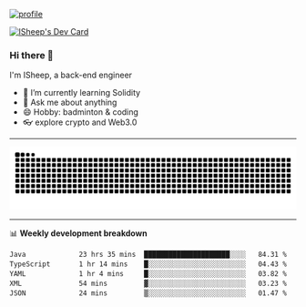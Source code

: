[![profile](https://user-images.githubusercontent.com/54968314/208005045-e4b42f3b-833d-4242-bfcc-e764865553a2.svg)](https://www.calligrapher.ai/)

<a href="https://app.daily.dev/linziyang1106"><img src="https://api.daily.dev/devcards/v2/i4Spwx5Skx5FpTqWcwoit.png?r=kgx&type=wide" width="652" alt="ISheep's Dev Card"/></a>

### Hi there 🐏

I'm ISheep, a back-end engineer

- 🔭 I’m currently learning Solidity
- 💬 Ask me about anything
- 😄 Hobby: badminton & coding
- 👓 explore crypto and Web3.0

-------

![](https://raw.githubusercontent.com/ISheepp/ISheepp/output/github-contribution-grid-snake.svg)

-------

📊 **Weekly development breakdown**
<!--START_SECTION:waka-->

```txt
Java             23 hrs 35 mins  █████████████████████░░░░   84.31 %
TypeScript       1 hr 14 mins    █░░░░░░░░░░░░░░░░░░░░░░░░   04.43 %
YAML             1 hr 4 mins     █░░░░░░░░░░░░░░░░░░░░░░░░   03.82 %
XML              54 mins         ▓░░░░░░░░░░░░░░░░░░░░░░░░   03.23 %
JSON             24 mins         ▒░░░░░░░░░░░░░░░░░░░░░░░░   01.47 %
```

<!--END_SECTION:waka-->
